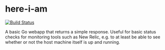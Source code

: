 # here-i-am

[![Build Status](https://travis-ci.org/uafrica/here-i-am.svg?branch=master)](https://travis-ci.org/uafrica/here-i-am)

A basic Go webapp that returns a simple response. Useful for basic status checks
for monitoring tools such as New Relic, e.g. to at least be able to see whether
or not the host machine itself is up and running.
